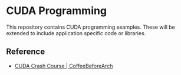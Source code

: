 # CUDA Programming

This repository contains CUDA programming examples. These will be extended to include application specific code or libraries.

## Reference

- [CUDA Crash Course | CoffeeBeforeArch](https://www.youtube.com/playlist?list=PLxNPSjHT5qvtYRVdNN1yDcdSl39uHV_sU)